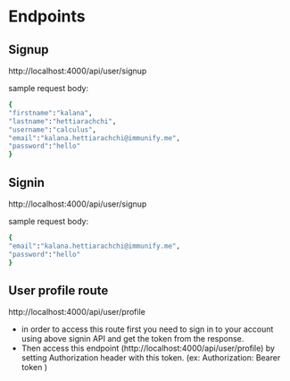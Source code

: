 # Endpoints

## Signup

http://localhost:4000/api/user/signup

sample request body:

```sh
{
"firstname":"kalana",
"lastname":"hettiarachchi",
"username":"calculus",
"email":"kalana.hettiarachchi@immunify.me",
"password":"hello"
}
```

## Signin

http://localhost:4000/api/user/signup

sample request body:

```sh
{
"email":"kalana.hettiarachchi@immunify.me",
"password":"hello"
}
```

## User profile route

http://localhost:4000/api/user/profile

- in order to access this route first you need to sign in to your account using above signin API and get the token from the response.
- Then access this endpoint (http://localhost:4000/api/user/profile) by setting Authorization header with this token. (ex: Authorization: Bearer token )
